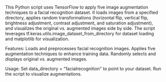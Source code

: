 This Python script uses TensorFlow to apply five image augmentation techniques to a facial recognition dataset. It loads images from a specified directory, applies random transformations (horizontal flip, vertical flip, brightness adjustment, contrast adjustment, and saturation adjustment), and visualizes the original vs. augmented images side by side. The script leverages tf.keras.utils.image_dataset_from_directory for dataset loading and matplotlib for visualization.

Features:
Loads and preprocesses facial recognition images.
Applies five augmentation techniques to enhance training data.
Randomly selects and displays original vs. augmented images.

Usage:
Set data_directory = "facialrecognition" to point to your dataset.
Run the script to visualize augmentations.
